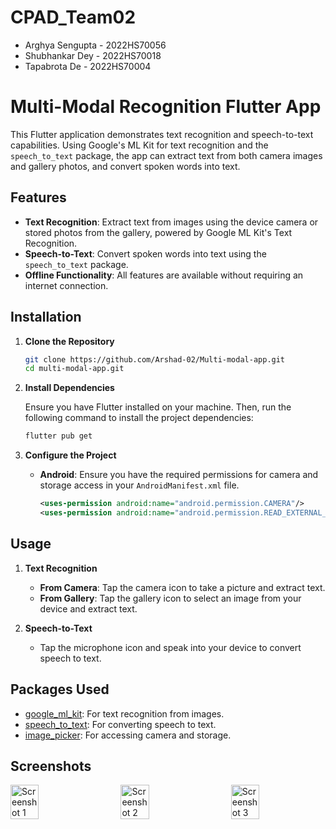 # CPAD_Team02

- Arghya Sengupta - 2022HS70056
- Shubhankar Dey - 2022HS70018
- Tapabrota De - 2022HS70004

# Multi-Modal Recognition Flutter App

This Flutter application demonstrates text recognition and speech-to-text capabilities. Using Google's ML Kit for text recognition and the `speech_to_text` package, the app can extract text from both camera images and gallery photos, and convert spoken words into text.

## Features

- **Text Recognition**: Extract text from images using the device camera or stored photos from the gallery, powered by Google ML Kit's Text Recognition.
- **Speech-to-Text**: Convert spoken words into text using the `speech_to_text` package.
- **Offline Functionality**: All features are available without requiring an internet connection.

## Installation

1. **Clone the Repository**

   ```bash
   git clone https://github.com/Arshad-02/Multi-modal-app.git
   cd multi-modal-app.git
   ```

2. **Install Dependencies**

   Ensure you have Flutter installed on your machine. Then, run the following command to install the project dependencies:

   ```bash
   flutter pub get
   ```

3. **Configure the Project**

   - **Android**: Ensure you have the required permissions for camera and storage access in your `AndroidManifest.xml` file.

     ```xml
     <uses-permission android:name="android.permission.CAMERA"/>
     <uses-permission android:name="android.permission.READ_EXTERNAL_STORAGE"/>
     ```

## Usage

1. **Text Recognition**

   - **From Camera**: Tap the camera icon to take a picture and extract text.
   - **From Gallery**: Tap the gallery icon to select an image from your device and extract text.

2. **Speech-to-Text**

   - Tap the microphone icon and speak into your device to convert speech to text.

## Packages Used

- [google_ml_kit](https://pub.dev/packages/google_ml_kit): For text recognition from images.
- [speech_to_text](https://pub.dev/packages/speech_to_text): For converting speech to text.
- [image_picker](https://pub.dev/packages/image_picker): For accessing camera and storage.

## Screenshots
<div style="display: flex; justify-content: space-between;">
  <img src="https://github.com/user-attachments/assets/dc231215-2dc9-4fa6-a2b1-693173ef06f3" width="30%" alt="Screenshot 1">
  <img src="https://github.com/user-attachments/assets/53db773a-8721-490e-82b5-387894f4b108" width="30%" alt="Screenshot 2">
  <img src="https://github.com/user-attachments/assets/5fd1a94c-68e4-44b2-a5bc-b8a31ebc48d0" width="30%" alt="Screenshot 3">
</div>









